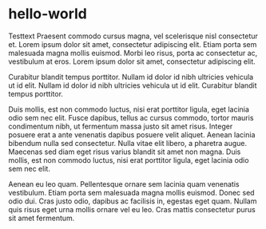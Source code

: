 # hello-world

Testtext
Praesent commodo cursus magna, vel scelerisque nisl consectetur et. Lorem ipsum dolor sit amet, consectetur adipiscing elit. Etiam porta sem malesuada magna mollis euismod. Morbi leo risus, porta ac consectetur ac, vestibulum at eros. Lorem ipsum dolor sit amet, consectetur adipiscing elit.

Curabitur blandit tempus porttitor. Nullam id dolor id nibh ultricies vehicula ut id elit. Nullam id dolor id nibh ultricies vehicula ut id elit. Curabitur blandit tempus porttitor.

Duis mollis, est non commodo luctus, nisi erat porttitor ligula, eget lacinia odio sem nec elit. Fusce dapibus, tellus ac cursus commodo, tortor mauris condimentum nibh, ut fermentum massa justo sit amet risus. Integer posuere erat a ante venenatis dapibus posuere velit aliquet. Aenean lacinia bibendum nulla sed consectetur. Nulla vitae elit libero, a pharetra augue. Maecenas sed diam eget risus varius blandit sit amet non magna. Duis mollis, est non commodo luctus, nisi erat porttitor ligula, eget lacinia odio sem nec elit.

Aenean eu leo quam. Pellentesque ornare sem lacinia quam venenatis vestibulum. Etiam porta sem malesuada magna mollis euismod. Donec sed odio dui. Cras justo odio, dapibus ac facilisis in, egestas eget quam. Nullam quis risus eget urna mollis ornare vel eu leo. Cras mattis consectetur purus sit amet fermentum.
